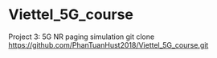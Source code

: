 # Viettel_5G_course
Project 3: 5G NR paging simulation
git clone https://github.com/PhanTuanHust2018/Viettel_5G_course.git
